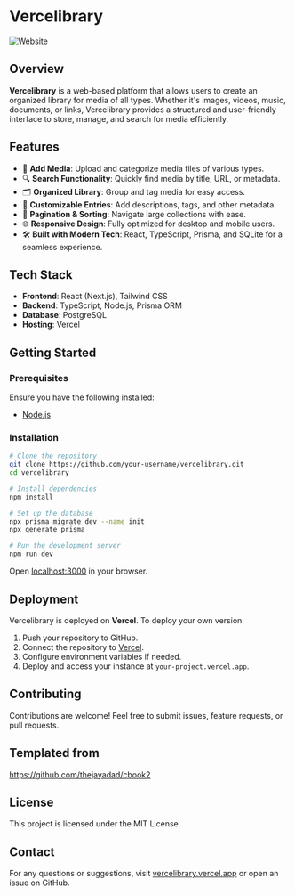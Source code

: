# Vercelibrary

[![Website](https://img.shields.io/badge/Website-vercelibrary.vercel.app-blue)](https://vercelibrary.vercel.app)

## Overview
**Vercelibrary** is a web-based platform that allows users to create an organized library for media of all types. Whether it's images, videos, music, documents, or links, Vercelibrary provides a structured and user-friendly interface to store, manage, and search for media efficiently.

## Features
- 📂 **Add Media**: Upload and categorize media files of various types.
- 🔍 **Search Functionality**: Quickly find media by title, URL, or metadata.
- 🗂 **Organized Library**: Group and tag media for easy access.
- 📖 **Customizable Entries**: Add descriptions, tags, and other metadata.
- 🔄 **Pagination & Sorting**: Navigate large collections with ease.
- 🌐 **Responsive Design**: Fully optimized for desktop and mobile users.
- 🛠 **Built with Modern Tech**: React, TypeScript, Prisma, and SQLite for a seamless experience.

## Tech Stack
- **Frontend**: React (Next.js), Tailwind CSS
- **Backend**: TypeScript, Node.js, Prisma ORM
- **Database**: PostgreSQL
- **Hosting**: Vercel

## Getting Started
### Prerequisites
Ensure you have the following installed:
- [Node.js](https://nodejs.org/)

### Installation
```sh
# Clone the repository
git clone https://github.com/your-username/vercelibrary.git
cd vercelibrary

# Install dependencies
npm install

# Set up the database
npx prisma migrate dev --name init
npx generate prisma

# Run the development server
npm run dev
```

Open [localhost:3000](http://localhost:3000) in your browser.

## Deployment
Vercelibrary is deployed on **Vercel**. To deploy your own version:
1. Push your repository to GitHub.
2. Connect the repository to [Vercel](https://vercel.com/).
3. Configure environment variables if needed.
4. Deploy and access your instance at `your-project.vercel.app`.

## Contributing
Contributions are welcome! Feel free to submit issues, feature requests, or pull requests.

## Templated from
https://github.com/thejayadad/cbook2

## License
This project is licensed under the MIT License.

## Contact
For any questions or suggestions, visit [vercelibrary.vercel.app](https://vercelibrary.vercel.app) or open an issue on GitHub.

